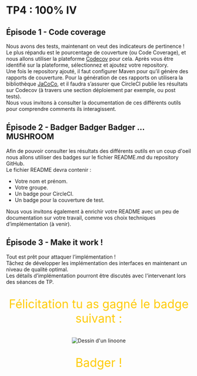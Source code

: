 # TP4 : 100% IV

## Épisode 1 - Code coverage

Nous avons des tests, maintenant on veut des indicateurs de pertinence !  
Le plus répandu est le pourcentage de couverture (ou Code Coverage), et nous allons utiliser la plateforme
[Codecov](https://www.codecov.io) pour cela. Après vous être identifié sur la plateforme, sélectionnez et ajoutez votre
repository.  
Une fois le repository ajouté, il faut configurer Maven pour qu’il génère des rapports de couverture. Pour la génération
de ces rapports on utilisera la bibliothèque [JaCoCo](https://www.eclemma.org/jacoco/), et il faudra s’assurer que
CircleCI publie les résultats sur Codecov (à travers une section déploiement par exemple, ou post tests).  
Nous vous invitons à consulter la documentation de ces différents outils pour comprendre comments ils interagissent.

## Épisode 2 - Badger Badger Badger … MUSHROOM

Afin de pouvoir consulter les résultats des différents outils en un coup d'oeil nous allons utiliser
des badges sur le fichier README.md du repository GitHub.  
Le fichier README devra contenir :

- Votre nom et prénom.
- Votre groupe.
- Un badge pour CircleCI.
- Un badge pour la couverture de test.

Nous vous invitons également à enrichir votre README avec un peu de documentation sur votre travail,
comme vos choix techniques d’implémentation (à venir).

## Épisode 3 - Make it work !

Tout est prêt pour attaquer l’implémentation !  
Tâchez de développer les implémentation des interfaces en maintenant un niveau de qualité optimal.  
Les détails d’implémentation pourront être discutés avec l'intervenant lors des séances de TP.

<p align="center" style="color: #ffcb05; font-size: 2rem;">
Félicitation tu as gagné le badge suivant :
</p>
<p align="center">
    <img
        alt="Dessin d'un linoone"
        src="images/linoone.png"
        title="Badger"
    />
</p>
<p align="center" style="color: #ffcb05; font-size: 2rem;">
Badger !
</p>
